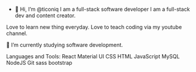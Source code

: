 - 👋 Hi, I’m @ticoniq
I am a full-stack software developer
I am a full-stack dev and content creator.

Love to learn new thing everyday. Love to teach coding via my youtube channel.

🔭 I’m currently studying software development.
<!-- 📫 How to reach me: Email / Linkedin
Connect with me:
sohailbatoor sohailbatoor sohail_batoor -->

Languages and Tools:
React  Material UI  CSS  HTML  JavaScript  MySQL  NodeJS  Git  sass bootstrap

<!---
ticoniq/ticoniq is a ✨ special ✨ repository because its `README.md` (this file) appears on your GitHub profile.
You can click the Preview link to take a look at your changes.
--->
